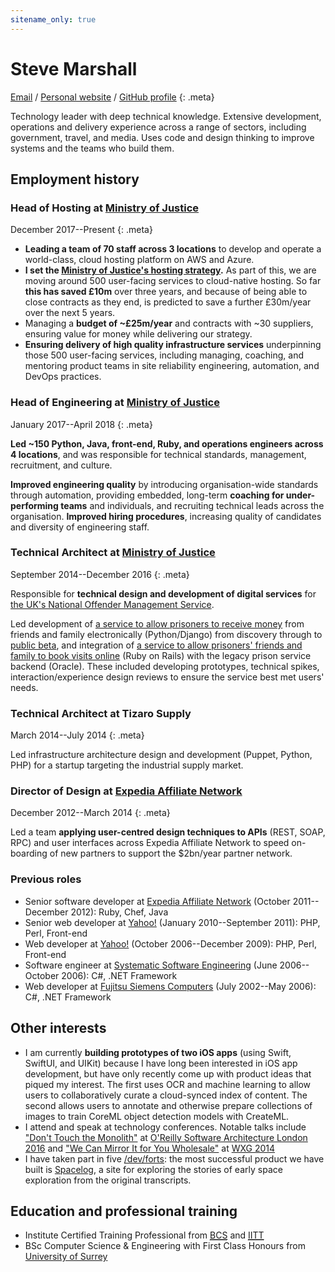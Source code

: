 ```yaml
---
sitename_only: true
---
```

# Steve Marshall

[Email](mailto:cv@nascentguruism.com)<span> / </span>
[Personal website](http://stevemarshall.com/)<span> / </span>
[GitHub profile](http://github.com/SteveMarshall)
{: .meta}

Technology leader with deep technical knowledge. Extensive development,
operations and delivery experience across a range of sectors, including
government, travel, and media. Uses code and design thinking to improve
systems and the teams who build them.

## Employment history

### Head of Hosting at [Ministry of Justice](https://www.gov.uk/government/organisations/ministry-of-justice)

<span><time datetime="2017-12-01">December 2017</time>--Present</span>
{: .meta}

- **Leading a team of 70 staff across 3 locations** to develop and
  operate a world-class, cloud hosting platform on AWS and Azure.
- **I set the [Ministry of Justice's hosting
  strategy](https://mojdigital.blog.gov.uk/2018/10/15/how-were-making-our-hosting-simpler-more-cost-effective-and-more-modern/).**
  As part of this, we are moving around 500 user-facing services to
  cloud-native hosting. So far **this has saved £10m** over three years,
  and because of being able to close contracts as they end, is predicted to
  save a further £30m/year over the next 5 years.
- Managing a **budget of ~£25m/year** and contracts with ~30 suppliers,
  ensuring value for money while delivering our strategy.
- **Ensuring delivery of high quality infrastructure services**
  underpinning those 500 user-facing services, including managing,
  coaching, and mentoring product teams in site reliability engineering,
  automation, and DevOps practices.

### Head of Engineering at [Ministry of Justice](https://www.gov.uk/government/organisations/ministry-of-justice)

<span><time datetime="2017-01-01">January
2017</time>--<time datetime="2018-04-25">April 2018</time></span>
{: .meta}

**Led ~150 Python, Java, front-end, Ruby, and operations engineers
across 4 locations**, and was responsible for technical standards,
management, recruitment, and culture.

**Improved engineering quality** by introducing organisation-wide
standards through automation, providing embedded, long-term **coaching
for under-performing teams** and individuals, and recruiting technical
leads across the organisation. **Improved hiring procedures**,
increasing quality of candidates and diversity of engineering staff.

### Technical Architect at [Ministry of Justice](https://www.gov.uk/government/organisations/ministry-of-justice)

<span><time datetime="2014-09-29">September
2014</time>--<time datetime="2016-12-31">December 2016</time></span>
{: .meta}

Responsible for **technical design and development of digital
services** for [the UK's National Offender Management
Service](https://www.gov.uk/government/organisations/national-offender-management-service).

Led development of [a service to allow prisoners to receive
money](https://www.gov.uk/send-prisoner-money) from friends and family
electronically (Python/Django) from discovery through to [public
beta](https://www.gov.uk/service-manual/agile-delivery/how-the-beta-phase-works),
and integration of [a service to allow prisoners' friends and family to
book visits online](https://www.gov.uk/prison-visits) (Ruby on Rails)
with the legacy prison service backend (Oracle). These included
developing prototypes, technical spikes, interaction/experience design
reviews to ensure the service best met users' needs.

### Technical Architect at Tizaro Supply

<span><time datetime="2014-03-31">March
2014</time>--<time datetime="2014-06-30">July 2014</time></span>
{: .meta}

Led infrastructure architecture design and development (Puppet, Python,
PHP) for a startup targeting the industrial supply market.

### Director of Design at [Expedia Affiliate Network](http://expediaaffiliate.com/)

<span><time datetime="2012-12-07">December
2012</time>--<time datetime="2014-03-14">March 2014</time></span>
{: .meta}

Led a team **applying user-centred design techniques to APIs** (REST, SOAP,
RPC) and user interfaces across Expedia Affiliate Network to speed
on-boarding of new partners to support the $2bn/year partner
network.

<div markdown="1" style="page-break-inside: avoid;">

### Previous roles

- Senior software developer at [Expedia Affiliate Network](http://expediaaffiliate.com/) (<time datetime="2011-10-17">October
2011</time>--<time datetime="2012-12-07">December 2012</time>): Ruby, Chef, Java
- Senior web developer at [Yahoo!](http://yahoo.com/) (<time datetime="2010-01-01">January
2010</time>--<time datetime="2011-09-21">September 2011</time>): PHP, Perl, Front-end
- Web developer at [Yahoo!](http://yahoo.com/) (<time datetime="2006-10-30">October
2006</time>--<time datetime="2009-12-31">December 2009</time>): PHP, Perl, Front-end
- Software engineer at [Systematic Software Engineering](http://www.systematic.com/) (<time datetime="2006-06-05">June 2006</time>--<time
datetime="2006-10-23">October 2006</time>): C#, .NET Framework
- Web developer at [Fujitsu Siemens Computers](http://en.wikipedia.org/wiki/Fujitsu_Siemens_Computers) (<time datetime="2002-07-15">July 2002</time>--<time
datetime="2006-05-26">May 2006</time>): C#, .NET Framework

</div>

## Other interests

- I am currently **building prototypes of two iOS apps** (using Swift,
  SwiftUI, and UIKit) because I have long been interested in iOS app
  development, but have only recently come up with product ideas that
  piqued my interest. The first uses OCR and machine learning to allow
  users to collaboratively curate a cloud-synced index of content.
  The second allows users to annotate and otherwise prepare collections
  of images to train CoreML object detection models with CreateML.
- I attend and speak at technology conferences. Notable
  talks include ["Don't Touch the
  Monolith"](https://www.youtube.com/watch?v=47vCm9FA1Lg) at [O'Reilly
  Software Architecture London
  2016](https://conferences.oreilly.com/software-architecture) and ["We
  Can Mirror It for You Wholesale"](https://vimeo.com/108353428) at
  [WXG 2014](https://wxg.co.uk)
- I have taken part in five [/dev/forts](http://devfort.com/):
  the most successful product we have built is
  [Spacelog](http://spacelog.org/), a site for exploring the stories
  of early space exploration from the original transcripts.

## Education and professional training

- Institute Certified Training Professional from [<abbr title="British Computer Society">BCS</abbr>](http://bcs.org/) and [<abbr title="Institute for IT Trainers">IITT</abbr>](http://iitt.org.uk)
- BSc Computer Science & Engineering with First Class Honours from [University of Surrey](http://surrey.ac.uk/)

